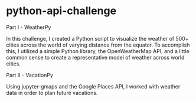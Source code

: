 # python-api-challenge
Part I - WeatherPy

In this challenge, I created a Python script to visualize the weather of 500+ cities across the world of varying distance from the equator. To accomplish this, I utilized a simple Python library, the OpenWeatherMap API, and a little common sense to create a representative model of weather across world cities.

Part II - VacationPy

Using jupyter-gmaps and the Google Places API, I worked with weather data in order to plan future vacations.

